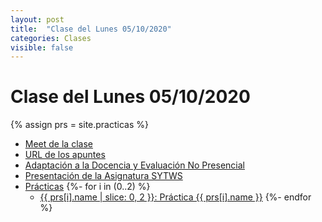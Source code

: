 ```yaml
---
layout: post
title:  "Clase del Lunes 05/10/2020"
categories: Clases
visible: false
---
```


# Clase del Lunes 05/10/2020

{% assign prs = site.practicas %}
* [Meet de la clase](https://meet.google.com/bhv-togn-ynm)
* [URL de los apuntes](https://ull-mii-sytws-1920.github.io/)
* [Adaptación a la Docencia y Evaluación No Presencial]({{site.baseurl}}/covid19)
* [Presentación de la Asignatura SYTWS]({{site.baseurl}}/tema0-presentacion/)
* [Prácticas]({{site.baseurl}}/practicas)
    {%- for i in (0..2) %}
  * <a href="{{ prs[i].myurl }}">{{ prs[i].name | slice: 0, 2  }}: Práctica {{ prs[i].name }}</a> 
    {%- endfor %}

